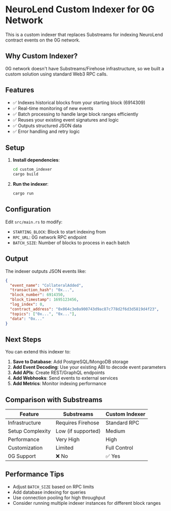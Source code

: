 # NeuroLend Custom Indexer for 0G Network

This is a custom indexer that replaces Substreams for indexing NeuroLend contract events on the 0G network.

## Why Custom Indexer?

0G network doesn't have Substreams/Firehose infrastructure, so we built a custom solution using standard Web3 RPC calls.

## Features

- ✅ Indexes historical blocks from your starting block (6914309)
- ✅ Real-time monitoring of new events
- ✅ Batch processing to handle large block ranges efficiently
- ✅ Reuses your existing event signatures and logic
- ✅ Outputs structured JSON data
- ✅ Error handling and retry logic

## Setup

1. **Install dependencies**:

   ```bash
   cd custom_indexer
   cargo build
   ```

2. **Run the indexer**:
   ```bash
   cargo run
   ```

## Configuration

Edit `src/main.rs` to modify:

- `STARTING_BLOCK`: Block to start indexing from
- `RPC_URL`: 0G network RPC endpoint
- `BATCH_SIZE`: Number of blocks to process in each batch

## Output

The indexer outputs JSON events like:

```json
{
  "event_name": "CollateralAdded",
  "transaction_hash": "0x...",
  "block_number": 6914350,
  "block_timestamp": 1695123456,
  "log_index": 0,
  "contract_address": "0x064c3e0a900743d9ac87c778d2f6d3d5819d4f23",
  "topics": ["0x...", "0x..."],
  "data": "0x..."
}
```

## Next Steps

You can extend this indexer to:

1. **Save to Database**: Add PostgreSQL/MongoDB storage
2. **Add Event Decoding**: Use your existing ABI to decode event parameters
3. **Add APIs**: Create REST/GraphQL endpoints
4. **Add Webhooks**: Send events to external services
5. **Add Metrics**: Monitor indexing performance

## Comparison with Substreams

| Feature          | Substreams         | Custom Indexer |
| ---------------- | ------------------ | -------------- |
| Infrastructure   | Requires Firehose  | Standard RPC   |
| Setup Complexity | Low (if supported) | Medium         |
| Performance      | Very High          | High           |
| Customization    | Limited            | Full Control   |
| 0G Support       | ❌ No              | ✅ Yes         |

## Performance Tips

- Adjust `BATCH_SIZE` based on RPC limits
- Add database indexing for queries
- Use connection pooling for high throughput
- Consider running multiple indexer instances for different block ranges
